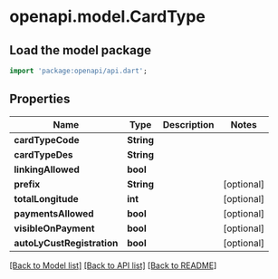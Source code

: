 # openapi.model.CardType

## Load the model package
```dart
import 'package:openapi/api.dart';
```

## Properties
Name | Type | Description | Notes
------------ | ------------- | ------------- | -------------
**cardTypeCode** | **String** |  | 
**cardTypeDes** | **String** |  | 
**linkingAllowed** | **bool** |  | 
**prefix** | **String** |  | [optional] 
**totalLongitude** | **int** |  | [optional] 
**paymentsAllowed** | **bool** |  | [optional] 
**visibleOnPayment** | **bool** |  | [optional] 
**autoLyCustRegistration** | **bool** |  | [optional] 

[[Back to Model list]](../README.md#documentation-for-models) [[Back to API list]](../README.md#documentation-for-api-endpoints) [[Back to README]](../README.md)


